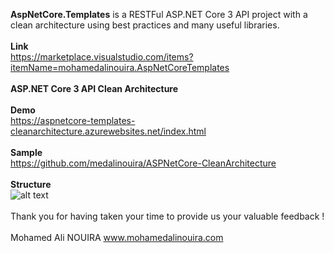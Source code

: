 **AspNetCore.Templates** is a RESTFul ASP.NET Core 3 API project with a clean architecture using best practices and many useful libraries.
<br/><br/>
**Link**
<br/>
https://marketplace.visualstudio.com/items?itemName=mohamedalinouira.AspNetCoreTemplates
<br/><br/>
**ASP.NET Core 3 API Clean Architecture**
<br/><br/>
**Demo**
<br/>
https://aspnetcore-templates-cleanarchitecture.azurewebsites.net/index.html
<br/>
<br/>
**Sample**
<br/>
https://github.com/medalinouira/ASPNetCore-CleanArchitecture
<br/>
<br/>
**Structure**
<br/>
![alt text](https://mohamedalinouira.gallerycdn.vsassets.io/extensions/mohamedalinouira/aspnetcoretemplates/2.0.0/1574811980549/image.png)
<br/>
<br/>
Thank you for having taken your time to provide us your valuable feedback !
<br/>
<br/>
Mohamed Ali NOUIRA
www.mohamedalinouira.com
